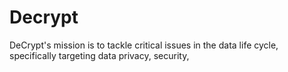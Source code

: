 # Decrypt
​DeCrypt's mission is to tackle critical issues in the data life cycle, specifically targeting data privacy, security, 
